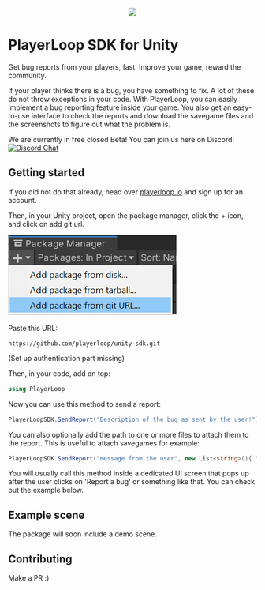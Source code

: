 <p align="center">
  <a href="https://playerloop.io" target="_blank" align="center">
    <img src="logohere.png" width="280">
  </a>
  <br />
</p>

# PlayerLoop SDK for Unity

Get bug reports from your players, fast. Improve your game, reward the community.

If your player thinks there is a bug, you have something to fix. A lot of these do not throw exceptions in your code. With PlayerLoop, you can easily implement a bug reporting feature inside your game. You also get an easy-to-use interface to check the reports and download the savegame files and the screenshots to figure out what the problem is.

We are currently in free closed Beta! You can join us here on Discord: [![Discord Chat](https://img.shields.io/discord/621778831602221064?logo=discord&logoColor=ffffff&color=7389D8)](https://discord.gg/rGeGVqnVps)

## Getting started

If you did not do that already, head over [playerloop.io](https://playerloop.io) and sign up for an account.

Then, in your Unity project, open the package manager, click the + icon, and click on add git url.

![Install git package screenshot](./Documentation~/packagemanagerscreen.PNG)

Paste this URL:

```
https://github.com/playerloop/unity-sdk.git
```

(Set up authentication part missing)

Then, in your code, add on top:

```C#
using PlayerLoop
```

Now you can use this method to send a report:

```C#
PlayerLoopSDK.SendReport("Description of the bug as sent by the user!");
```

You can also optionally add the path to one or more files to attach them to the report. This is useful to attach savegames for example:

```C#
PlayerLoopSDK.SendReport("message from the user", new List<string>(){ "path-to-your-file" } );
```

You will usually call this method inside a dedicated UI screen that pops up after the user clicks on 'Report a bug' or something like that. You can check out the example below.

## Example scene

The package will soon include a demo scene.

## Contributing

Make a PR :)